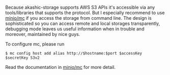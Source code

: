 Because akashic-storage supports AWS S3 APIs it's accessible via any tools/libraries that supports the protocol. But I especially recommend to use [minio/mc](https://github.com/minio/mc) if you access the storage from command line. The design is sophisticated so you can access remote and local storages transparently, debugging mode leaves us useful information when in trouble and moreover, maintained by nice guys.

To configure mc, please run

```
$ mc config host add alias http://$hostname:$port $accessKey $secretKey S3v2
```

Read the documentation in [minio/mc](https://github.com/minio/mc) for more detail.